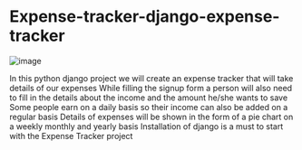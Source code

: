# Expense-tracker-django-expense-tracker
![image](https://github.com/Apetree100122/Expense-tracker-django-/assets/124588263/2a1a817d-851f-4ae8-aef4-78e90947c600)

In this python django project we will create an expense tracker that will take details of our expenses While filling the 
signup form a person will also need to fill in the details about the income and the amount 
he/she wants to save Some people earn on a daily basis so their income can also be added on a regular basis Details of expenses will be shown in the form of a pie chart on a weekly monthly and yearly basis Installation of django is a must to start with the
Expense Tracker project

